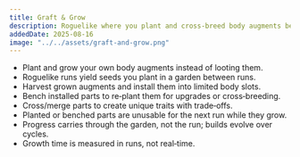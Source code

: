 ```yaml
---
title: Graft & Grow
description: Roguelike where you plant and cross‑breed body augments between runs — grow your own relics, plant parts to upgrade, and shape builds through gardening.
addedDate: 2025-08-16
image: "../../assets/graft-and-grow.png"
---
```


- Plant and grow your own body augments instead of looting them.
- Roguelike runs yield seeds you plant in a garden between runs.
- Harvest grown augments and install them into limited body slots.
- Bench installed parts to re‑plant them for upgrades or cross‑breeding.
- Cross/merge parts to create unique traits with trade‑offs.
- Planted or benched parts are unusable for the next run while they grow.
- Progress carries through the garden, not the run; builds evolve over cycles.
- Growth time is measured in runs, not real‑time.
